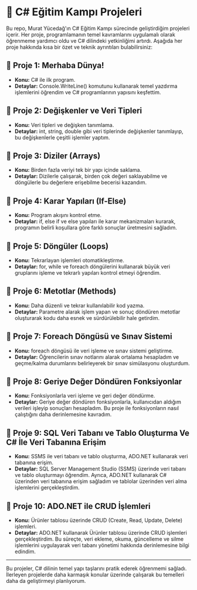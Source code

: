 # 🎯 C# Eğitim Kampı Projeleri

Bu repo, Murat Yücedağ'ın C# Eğitim Kampı sürecinde geliştirdiğim projeleri içerir. Her proje, programlamanın temel kavramlarını uygulamalı olarak öğrenmeme yardımcı oldu ve C# dilindeki yetkinliğimi artırdı. Aşağıda her proje hakkında kısa bir özet ve teknik ayrıntıları bulabilirsiniz:

## 🎉 Proje 1: Merhaba Dünya!
- **Konu:** C# ile ilk program.
- **Detaylar:** Console.WriteLine() komutunu kullanarak temel yazdırma işlemlerini öğrendim ve C# programlarının yapısını keşfettim.

## 🎉 Proje 2: Değişkenler ve Veri Tipleri
- **Konu:** Veri tipleri ve değişken tanımlama.
- **Detaylar:** int, string, double gibi veri tiplerinde değişkenler tanımlayıp, bu değişkenlerle çeşitli işlemler yaptım.

## 🎉 Proje 3: Diziler (Arrays)
- **Konu:** Birden fazla veriyi tek bir yapı içinde saklama.
- **Detaylar:** Dizilerle çalışarak, birden çok değeri saklayabilme ve döngülerle bu değerlere erişebilme becerisi kazandım.

## 🎉 Proje 4: Karar Yapıları (If-Else)
- **Konu:** Program akışını kontrol etme.
- **Detaylar:** if, else if ve else yapıları ile karar mekanizmaları kurarak, programın belirli koşullara göre farklı sonuçlar üretmesini sağladım.

## 🎉 Proje 5: Döngüler (Loops)
- **Konu:** Tekrarlayan işlemleri otomatikleştirme.
- **Detaylar:** for, while ve foreach döngülerini kullanarak büyük veri gruplarını işleme ve tekrarlı yapıları kontrol etmeyi öğrendim.

## 🎉 Proje 6: Metotlar (Methods)
- **Konu:** Daha düzenli ve tekrar kullanılabilir kod yazma.
- **Detaylar:** Parametre alarak işlem yapan ve sonuç döndüren metotlar oluşturarak kodu daha esnek ve sürdürülebilir hale getirdim.

## 🎉 Proje 7: Foreach Döngüsü ve Sınav Sistemi
- **Konu:** foreach döngüsü ile veri işleme ve sınav sistemi geliştirme.
- **Detaylar:** Öğrencilerin sınav notlarını alarak ortalama hesapladım ve geçme/kalma durumlarını belirleyerek bir sınav simülasyonu oluşturdum.

## 🎉 Proje 8: Geriye Değer Döndüren Fonksiyonlar
- **Konu:** Fonksiyonlarla veri işleme ve geri değer döndürme.
- **Detaylar:** Geriye değer döndüren fonksiyonlarla, kullanıcıdan aldığım verileri işleyip sonuçları hesapladım. Bu proje ile fonksiyonların nasıl çalıştığını daha derinlemesine kavradım.

## 🎉 Proje 9: SQL Veri Tabanı ve Tablo Oluşturma Ve C# İle Veri Tabanına Erişim
- **Konu:** SSMS ile veri tabanı ve tablo oluşturma, ADO.NET kullanarak veri tabanına erişim.
- **Detaylar:** SQL Server Management Studio (SSMS) üzerinde veri tabanı ve tablo oluşturmayı öğrendim. Ayrıca, ADO.NET kullanarak C# üzerinden veri tabanına erişim sağladım ve tablolar üzerinden veri alma işlemlerini gerçekleştirdim.

## 🎉 Proje 10: ADO.NET ile CRUD İşlemleri
- **Konu:** Ürünler tablosu üzerinde CRUD (Create, Read, Update, Delete) işlemleri.
- **Detaylar:** ADO.NET kullanarak Ürünler tablosu üzerinde CRUD işlemleri gerçekleştirdim. Bu süreçte, veri ekleme, okuma, güncelleme ve silme işlemlerini uygulayarak veri tabanı yönetimi hakkında derinlemesine bilgi edindim.

---

Bu projeler, C# dilinin temel yapı taşlarını pratik ederek öğrenmemi sağladı. İlerleyen projelerde daha karmaşık konular üzerinde çalışarak bu temelleri daha da geliştirmeyi planlıyorum.
